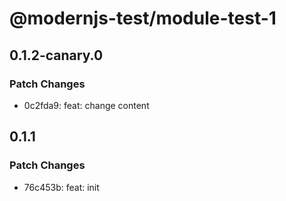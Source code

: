 # @modernjs-test/module-test-1

## 0.1.2-canary.0

### Patch Changes

- 0c2fda9: feat: change content

## 0.1.1

### Patch Changes

- 76c453b: feat: init
